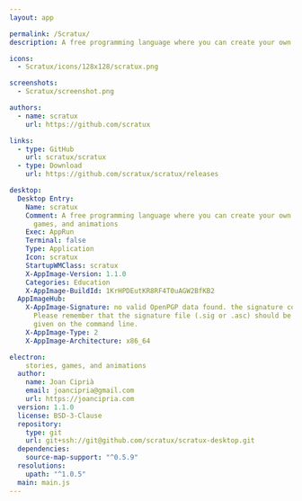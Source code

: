 ```yaml
---
layout: app

permalink: /Scratux/
description: A free programming language where you can create your own interactive stories, games, and animations

icons:
  - Scratux/icons/128x128/scratux.png

screenshots:
  - Scratux/screenshot.png

authors:
  - name: scratux
    url: https://github.com/scratux

links:
  - type: GitHub
    url: scratux/scratux
  - type: Download
    url: https://github.com/scratux/scratux/releases

desktop:
  Desktop Entry:
    Name: scratux
    Comment: A free programming language where you can create your own interactive stories,
      games, and animations
    Exec: AppRun
    Terminal: false
    Type: Application
    Icon: scratux
    StartupWMClass: scratux
    X-AppImage-Version: 1.1.0
    Categories: Education
    X-AppImage-BuildId: 1KrHPDEutKR8RF4T0uAGW2BfKB2
  AppImageHub:
    X-AppImage-Signature: no valid OpenPGP data found. the signature could not be verified.
      Please remember that the signature file (.sig or .asc) should be the first file
      given on the command line.
    X-AppImage-Type: 2
    X-AppImage-Architecture: x86_64

electron:
    stories, games, and animations
  author:
    name: Joan Ciprià
    email: joancipria@gmail.com
    url: https://joancipria.com
  version: 1.1.0
  license: BSD-3-Clause
  repository:
    type: git
    url: git+ssh://git@github.com/scratux/scratux-desktop.git
  dependencies:
    source-map-support: "^0.5.9"
  resolutions:
    upath: "^1.0.5"
  main: main.js
---
```

